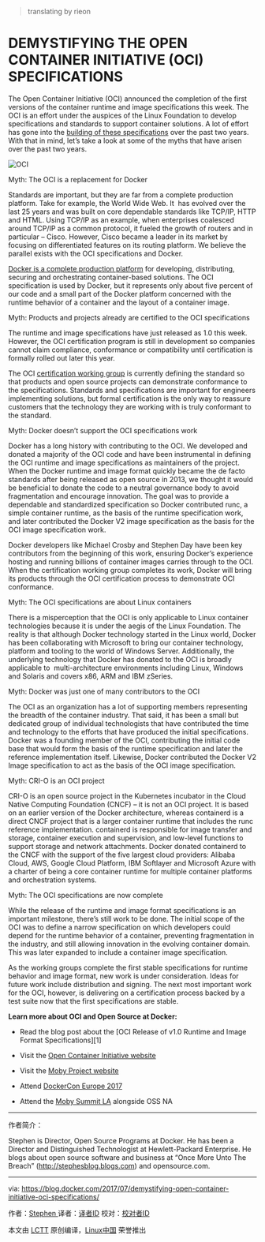 > translating by rieon

DEMYSTIFYING THE OPEN CONTAINER INITIATIVE (OCI) SPECIFICATIONS
============================================================


The Open Container Initiative (OCI) announced the completion of the first versions of the container runtime and image specifications this week. The OCI is an effort under the auspices of the Linux Foundation to develop specifications and standards to support container solutions. A lot of effort has gone into the [building of these specifications][12] over the past two years. With that in mind, let’s take a look at some of the myths that have arisen over the past two years.

![OCI](https://i1.wp.com/blog.docker.com/wp-content/uploads/logo_oci.png?resize=800%2C180&ssl=1)

Myth: The OCI is a replacement for Docker

Standards are important, but they are far from a complete production platform. Take for example, the World Wide Web. It  has evolved over the last 25 years and was built on core dependable standards like TCP/IP, HTTP and HTML. Using TCP/IP as an example, when enterprises coalesced around TCP/IP as a common protocol, it fueled the growth of routers and in particular – Cisco. However, Cisco became a leader in its market by focusing on differentiated features on its routing platform. We believe the parallel exists with the OCI specifications and Docker.

[Docker is a complete production platform][13] for developing, distributing, securing and orchestrating container-based solutions. The OCI specification is used by Docker, but it represents only about five percent of our code and a small part of the Docker platform concerned with the runtime behavior of a container and the layout of a container image. 

Myth: Products and projects already are certified to the OCI specifications

The runtime and image specifications have just released as 1.0 this week. However, the OCI certification program is still in development so companies cannot claim compliance, conformance or compatibility until certification is formally rolled out later this year.

The OCI [certification working group][14] is currently defining the standard so that products and open source projects can demonstrate conformance to the specifications. Standards and specifications are important for engineers implementing solutions, but formal certification is the only way to reassure customers that the technology they are working with is truly conformant to the standard.

Myth: Docker doesn’t support the OCI specifications work

Docker has a long history with contributing to the OCI. We developed and donated a majority of the OCI code and have been instrumental in defining the OCI runtime and image specifications as maintainers of the project. When the Docker runtime and image format quickly became the de facto standards after being released as open source in 2013, we thought it would be beneficial to donate the code to a neutral governance body to avoid fragmentation and encourage innovation. The goal was to provide a dependable and standardized specification so Docker contributed runc, a simple container runtime, as the basis of the runtime specification work, and later contributed the Docker V2 image specification as the basis for the OCI image specification work.

Docker developers like Michael Crosby and Stephen Day have been key contributors from the beginning of this work, ensuring Docker’s experience hosting and running billions of container images carries through to the OCI. When the certification working group completes its work, Docker will bring its products through the OCI certification process to demonstrate OCI conformance.

Myth: The OCI specifications are about Linux containers 

There is a misperception that the OCI is only applicable to Linux container technologies because it is under the aegis of the Linux Foundation. The reality is that although Docker technology started in the Linux world, Docker has been collaborating with Microsoft to bring our container technology, platform and tooling to the world of Windows Server. Additionally, the underlying technology that Docker has donated to the OCI is broadly applicable to  multi-architecture environments including Linux, Windows and Solaris and covers x86, ARM and IBM zSeries. 

Myth: Docker was just one of many contributors to the OCI

The OCI as an organization has a lot of supporting members representing the breadth of the container industry. That said, it has been a small but dedicated group of individual technologists that have contributed the time and technology to the efforts that have produced the initial specifications. Docker was a founding member of the OCI, contributing the initial code base that would form the basis of the runtime specification and later the reference implementation itself. Likewise, Docker contributed the Docker V2 Image specification to act as the basis of the OCI image specification.

Myth: CRI-O is an OCI project

CRI-O is an open source project in the Kubernetes incubator in the Cloud Native Computing Foundation (CNCF) – it is not an OCI project. It is based on an earlier version of the Docker architecture, whereas containerd is a direct CNCF project that is a larger container runtime that includes the runc reference implementation. containerd is responsible for image transfer and storage, container execution and supervision, and low-level functions to support storage and network attachments. Docker donated containerd to the CNCF with the support of the five largest cloud providers: Alibaba Cloud, AWS, Google Cloud Platform, IBM Softlayer and Microsoft Azure with a charter of being a core container runtime for multiple container platforms and orchestration systems.  

Myth: The OCI specifications are now complete 

While the release of the runtime and image format specifications is an important milestone, there’s still work to be done. The initial scope of the OCI was to define a narrow specification on which developers could depend for the runtime behavior of a container, preventing fragmentation in the industry, and still allowing innovation in the evolving container domain. This was later expanded to include a container image specification.

As the working groups complete the first stable specifications for runtime behavior and image format, new work is under consideration. Ideas for future work include distribution and signing. The next most important work for the OCI, however, is delivering on a certification process backed by a test suite now that the first specifications are stable.

**Learn more about OCI and Open Source at Docker:**

*   Read the blog post about the [OCI Release of v1.0 Runtime and Image Format Specifications][1]

*   Visit the [Open Container Initiative website][2]

*   Visit the [Moby Project website][3]

*   Attend [DockerCon Europe 2017][4]

*   Attend the [Moby Summit LA][5] alongside OSS NA

--------------------------------------------------------------------------------

作者简介：

Stephen is Director, Open Source Programs at Docker. He has been a Director and Distinguished Technologist at Hewlett-Packard Enterprise. He blogs about open source software and business at “Once More Unto The Breach” (http://stephesblog.blogs.com) and opensource.com.



-----------------

via: https://blog.docker.com/2017/07/demystifying-open-container-initiative-oci-specifications/

作者：[Stephen ][a]
译者：[译者ID](https://github.com/译者ID)
校对：[校对者ID](https://github.com/校对者ID)

本文由 [LCTT](https://github.com/LCTT/TranslateProject) 原创编译，[Linux中国](https://linux.cn/) 荣誉推出

[a]:
[1]:https://blog.docker.com/2017/07/oci-release-of-v1-0-runtime-and-image-format-specifications
[2]:https://www.opencontainers.org/join
[3]:http://mobyproject.org/
[4]:https://europe-2017.dockercon.com/
[5]:https://www.eventbrite.com/e/moby-summit-los-angeles-tickets-35930560273
[6]:https://blog.docker.com/author/stephen-walli/
[7]:https://blog.docker.com/tag/containerd/
[8]:https://blog.docker.com/tag/cri-o/
[9]:https://blog.docker.com/tag/linux-containers/
[10]:https://blog.docker.com/tag/linux-foundation/
[11]:https://blog.docker.com/tag/oci/
[12]:https://blog.docker.com/2017/07/oci-release-of-v1-0-runtime-and-image-format-specifications
[13]:https://www.docker.com/
[14]:https://github.com/opencontainers/certification
